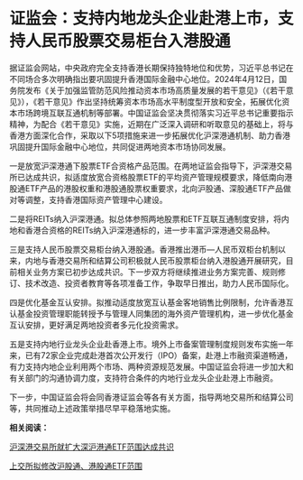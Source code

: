 # 证监会：支持内地龙头企业赴港上市，支持人民币股票交易柜台入港股通

据证监会网站，中央政府完全支持香港长期保持独特地位和优势，习近平总书记在不同场合多次明确指出要巩固提升香港国际金融中心地位。2024年4月12日，国务院发布《关于加强监管防范风险推动资本市场高质量发展的若干意见》（《若干意见》），《若干意见》作出坚持统筹资本市场高水平制度型开放和安全，拓展优化资本市场跨境互联互通机制等部署。中国证监会坚决贯彻落实习近平总书记重要指示精神，为配合《若干意见》实施，近期在广泛深入调研和听取意见的基础上，将与香港方面深化合作，采取以下5项措施来进一步拓展优化沪深港通机制、助力香港巩固提升国际金融中心地位，共同促进两地资本市场协同发展。

一是放宽沪深港通下股票ETF合资格产品范围。在两地证监会指导下，沪深港交易所已达成共识，拟适度放宽合资格股票ETF的平均资产管理规模要求，降低南向港股通ETF产品的港股权重和港股通股票权重要求，北向沪股通、深股通ETF产品做对等调整，支持香港国际资产管理中心建设。

二是将REITs纳入沪深港通。拟总体参照两地股票和ETF互联互通制度安排，将内地和香港合资格的REITs纳入沪深港通标的，进一步丰富沪深港通交易品种。

三是支持人民币股票交易柜台纳入港股通。香港推出港币—人民币双柜台机制以来，内地与香港交易所和结算公司积极就人民币股票柜台纳入港股通开展研究，目前相关业务方案已初步达成共识。下一步双方将继续推进业务方案完善、规则修订、技术改造、投资者教育等各项准备工作，争取早日推出，助力人民币国际化。

四是优化基金互认安排。拟推动适度放宽互认基金客地销售比例限制，允许香港互认基金投资管理职能转授予与管理人同集团的海外资产管理机构，进一步优化基金互认安排，更好满足两地投资者多元化投资需求。

五是支持内地行业龙头企业赴香港上市。境外上市备案管理制度规则发布实施一年来，已有72家企业完成赴港首次公开发行（IPO）备案，赴港上市融资渠道畅通，有力支持内地企业利用两个市场、两种资源规范发展。中国证监会将进一步加大和有关部门的沟通协调力度，支持符合条件的内地行业龙头企业赴港上市融资。

下一步，中国证监会将会同香港证监会等各有关方面，指导两地交易所和结算公司等，共同推动上述政策举措尽早平稳落地实施。

**相关阅读：**

[沪深港交易所就扩大深沪港通ETF范围达成共识](https://news.qq.com/rain/a/20240419A08LMG00)

[上交所拟修改沪股通、港股通ETF范围](https://news.qq.com/rain/a/20240419A08MOC00)

